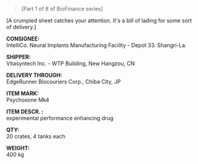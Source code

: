 >[Part 1 of 8 of BioFinance series]  

[A crumpled sheet catches your attention. It's a bill of lading for some sort of delivery.]  
  
**CONSIGNEE:**  
IntelliCo. Neural Implants Manufacturing Facility - Depot 33. Shangri-La.

**SHIPPER:**  
Vitasyntech Inc. - WTP Building, New Hangzou, CN

**DELIVERY THROUGH:**  
EdgeRunner Biocouriers Corp., Chiba City, JP

**ITEM MARK:**  
Psychoxone Mk4

**ITEM DESCR. :**  
experimental performance enhancing drug

**QTY:**         
20 crates, 4 tanks each

**WEIGHT:**  
400 kg
